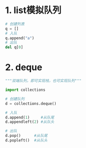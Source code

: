 # 1. list模拟队列

```python
# 创建列表
q = []
# 入队
q.append("a")
# 出队
del q[0]
```



# 2. deque

```python
"""双端队列，即可实现栈，也可实现队列"""

import collections

# 创建队列
d = collections.deque()

# 入队
d.append(1)     #从队尾
d.appendleft(2) #从队头

# 出队
d.pop()      #从队尾
d.popleft()  #从队头
```


